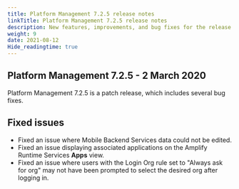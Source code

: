 ```yaml
---
title: Platform Management 7.2.5 release notes
linkTitle: Platform Management 7.2.5 release notes
description: New features, improvements, and bug fixes for the release.
weight: 9
date: 2021-08-12
Hide_readingtime: true
---
```


## Platform Management 7.2.5 - 2 March 2020

Platform Management 7.2.5 is a patch release, which includes several bug fixes.

## Fixed issues

* Fixed an issue where Mobile Backend Services data could not be edited.
* Fixed an issue displaying associated applications on the Amplify Runtime Services **Apps** view.
* Fixed an issue where users with the Login Org rule set to "Always ask for org" may not have been prompted to select the desired org after logging in.
